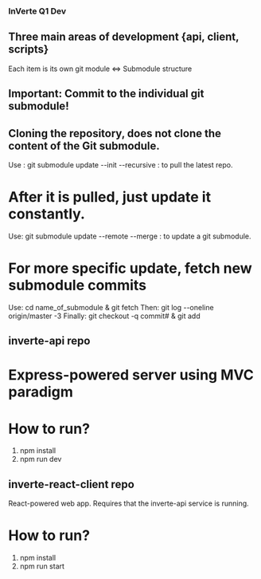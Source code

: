 ### InVerte Q1 Dev

## Three main areas of development {api, client, scripts}
Each item is its own git module <=> Submodule structure

## Important: Commit to the individual git submodule!

## Cloning the repository, does not clone the content of the Git submodule.
Use : git submodule update --init --recursive : to pull the latest repo.

# After it is pulled, just update it constantly.
Use: git submodule update --remote --merge : to update a git submodule.
# For more specific update, fetch new submodule commits
Use:  cd name_of_submodule & git fetch
Then: git log --oneline origin/master -3
Finally: git checkout -q commit# & git add

## inverte-api repo

# Express-powered server using MVC paradigm

# How to run?
1) npm install
2) npm run dev


## inverte-react-client repo
React-powered web app. 
Requires that the inverte-api service is running.

# How to run?
1) npm install
2) npm run start


